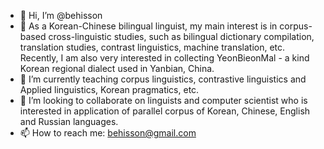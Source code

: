 - 👋 Hi, I’m @behisson
- 👀 As a Korean-Chinese bilingual linguist, my main interest is in corpus-based cross-linguistic studies, such as bilingual dictionary compilation, translation studies, contrast linguistics, machine translation, etc. Recently, I am also very interested in collecting YeonBieonMal - a kind Korean regional dialect used in Yanbian, China. 
- 🌱 I’m currently teaching corpus linguistics, contrastive linguistics and Applied linguistics, Korean pragmatics, etc. 
- 💞️ I’m looking to collaborate on linguists and computer scientist who is interested in application of parallel corpus of Korean, Chinese, English and Russian languages.
- 📫 How to reach me: behisson@gmail.com 

<!---
behisson/behisson is a ✨ special ✨ repository because its `README.md` (this file) appears on your GitHub profile.
You can click the Preview link to take a look at your changes.
--->
